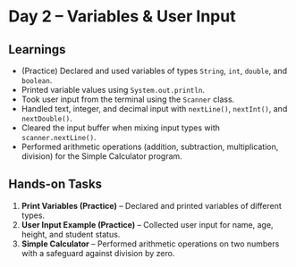 # Day 2 – Variables & User Input

## Learnings
- (Practice) Declared and used variables of types `String`, `int`, `double`, and `boolean`.
- Printed variable values using `System.out.println`.
- Took user input from the terminal using the `Scanner` class.
- Handled text, integer, and decimal input with `nextLine()`, `nextInt()`, and `nextDouble()`.
- Cleared the input buffer when mixing input types with `scanner.nextLine()`.
- Performed arithmetic operations (addition, subtraction, multiplication, division) for the Simple Calculator program.

## Hands-on Tasks
1. **Print Variables (Practice)** – Declared and printed variables of different types.
2. **User Input Example (Practice)** – Collected user input for name, age, height, and student status.
3. **Simple Calculator** – Performed arithmetic operations on two numbers with a safeguard against division by zero.
